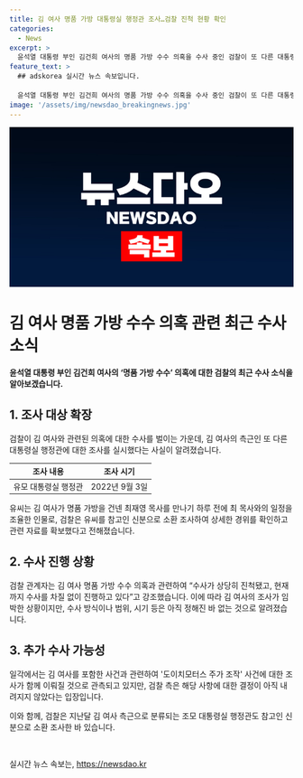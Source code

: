```yaml
---
title: 김 여사 명품 가방 대통령실 행정관 조사…검찰 진척 현황 확인
categories:
  - News
excerpt: >
  윤석열 대통령 부인 김건희 여사의 명품 가방 수수 의혹을 수사 중인 검찰이 또 다른 대통령실 행정관을 신분으로 조사한 사실이 밝혀졌다. 김 여사가 명품 가방을 건넨 최재영 목사를 만나기 전, 해당 행정관이 최 목사와의 일정을 조율한 것으로 확인됐다. 검찰은 김 여사 조사에 진척이 있으며, 관련된 사안을 차질없이 조사 중이라 강조했다. 하지만 조사 방식, 범위, 시기 등은 아직 확정되지 않았다고 전했다. 도이치모터스 주가 조작 사건 수사와 함께 관련 수사가 예정되어 있다는 추측도 제기되고 있으나, 검찰은 이에 대해 명확한 입장을 밝히지 않았다.
feature_text: >
  ## adskorea 실시간 뉴스 속보입니다.

  윤석열 대통령 부인 김건희 여사의 명품 가방 수수 의혹을 수사 중인 검찰이 또 다른 대통령실 행정관을 신분으로 조사한 사실이 밝혀졌다. 김 여사가 명품 가방을 건넨 최재영 목사를 만나기 전, 해당 행정관이 최 목사와의 일정을 조율한 것으로 확인됐다. 검찰은 김 여사 조사에 진척이 있으며, 관련된 사안을 차질없이 조사 중이라 강조했다. 하지만 조사 방식, 범위, 시기 등은 아직 확정되지 않았다고 전했다. 도이치모터스 주가 조작 사건 수사와 함께 관련 수사가 예정되어 있다는 추측도 제기되고 있으나, 검찰은 이에 대해 명확한 입장을 밝히지 않았다.
image: '/assets/img/newsdao_breakingnews.jpg'
---
```


<p><img src="/assets/img/newsdao_breakingnews.jpg" alt="adskorea 속보" /></p>

<h1 data-ke-size="size26"><b>김 여사 명품 가방 수수 의혹 관련 최근 수사 소식</b></h1>

<p data-ke-size="size16"><b>윤석열 대통령 부인 김건희 여사의 ‘명품 가방 수수’ 의혹에 대한 검찰의 최근 수사 소식을 알아보겠습니다.</b></p>

<h2 data-ke-size="size24"><b>1. 조사 대상 확장</b></h2>

<p data-ke-size="size16">검찰이 김 여사와 관련된 의혹에 대한 수사를 벌이는 가운데, 김 여사의 측근인 또 다른 대통령실 행정관에 대한 조사를 실시했다는 사실이 알려졌습니다.</p>

<table>
  <thead>
    <tr>
      <th><b>조사 내용</b></th>
      <th><b>조사 시기</b></th>
    </tr>
  </thead>
  <tbody>
    <tr>
      <td>유모 대통령실 행정관</td>
      <td>2022년 9월 3일</td>
    </tr>
  </tbody>
</table>

<p data-ke-size="size16">유씨는 김 여사가 명품 가방을 건넨 최재영 목사를 만나기 하루 전에 최 목사와의 일정을 조율한 인물로, 검찰은 유씨를 참고인 신분으로 소환 조사하여 상세한 경위를 확인하고 관련 자료를 확보했다고 전해졌습니다.</p>

<h2 data-ke-size="size24"><b>2. 수사 진행 상황</b></h2>

<p data-ke-size="size16">검찰 관계자는 김 여사 명품 가방 수수 의혹과 관련하여 “수사가 상당히 진척됐고, 현재까지 수사를 차질 없이 진행하고 있다”고 강조했습니다. 이에 따라 김 여사의 조사가 임박한 상황이지만, 수사 방식이나 범위, 시기 등은 아직 정해진 바 없는 것으로 알려졌습니다.</p>

<h2 data-ke-size="size24"><b>3. 추가 수사 가능성</b></h2>

<p data-ke-size="size16">일각에서는 김 여사를 포함한 사건과 관련하여 '도이치모터스 주가 조작' 사건에 대한 조사가 함께 이뤄질 것으로 관측되고 있지만, 검찰 측은 해당 사항에 대한 결정이 아직 내려지지 않았다는 입장입니다.</p>

<p data-ke-size="size16">이와 함께, 검찰은 지난달 김 여사 측근으로 분류되는 조모 대통령실 행정관도 참고인 신분으로 소환 조사한 바 있습니다.</p>

<p data-ke-size="size16">&nbsp;</p>
실시간 뉴스 속보는, <a href="https://newsdao.kr" rel="dofollow">https://newsdao.kr</a>


